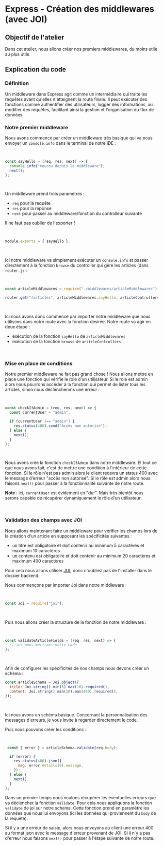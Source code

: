 # Express - Création des middlewares (avec JOI)

## Objectif de l'atelier

Dans cet atelier, nous allons créer nos premiers middlewares, du moins utile au plus utile.

## Explication du code

### Définition

Un middleware dans Express agit comme un intermédiaire qui traite les requêtes avant qu'elles n'atteignent la route finale. Il peut exécuter des fonctions comme authentifier des utilisateurs, logger des informations, ou modifier des requêtes, facilitant ainsi la gestion et l'organisation du flux de données.

### Notre premier middleware

Nous avons commencé par créer un middleware très basique qui va nous envoyer un `console.info` dans le terminal de notre IDE :

<br />

```js
const sayHello = (req, res, next) => {
  console.info("coucou depuis le middleware");
  next();
};
```

<br />

Un middleware prend trois paramètres :

- `req` pour la requête
- `res` pour la réponse
- `next` pour passer au middleware/fonction du controlleur suivante

Il ne faut pas oublier de l'exporter !

<br />

```js
module.exports = { sayHello };
```

<br />

Ici notre middleware va simplement exécuter un `console.info` et passer directement à la fonction `browse` du controller qui gère les articles (dans `router.js` :

<br />

```js
const articleMiddlewares = require("./middlewares/articleMiddlewares");

router.get("/articles", articleMiddlewares.sayHello, articleControllers.browse);
```

<br />

Ici nous avons donc commencé par importer notre middleware que nous utilisons dans notre route avec la fonction désirée.
Notre route va agir en deux étape :

- exécution de la fonction `sayHello` de `articleMiddlewares`
- exécution de la fonction `browse` de `articleControllers`

<br />

### Mise en place de conditions

Notre premier middleware ne fait pas grand chose ! Nous allons mettre en place une fonction qui vérifie le role d'un utilisateur.
Si le role est admin alors nous pourrons accéder à la fonction qui permet de lister tous les articles, sinon nous déclencherons une erreur :

<br />

```js
const checkIfAdmin = (req, res, next) => {
  const currentUser = "admin";

  if (currentUser !== "admin") {
    res.status(400).send("Accès non autorisé");
  } else {
    next();
  }
};
```

<br />

Nous avons crée la fonction `checkIfAdmin` dans notre middleware. Et tout ce que nous avons fait, c'est de mettre une condition à l'intérieur de cette fonction.
Si le rôle n'est pas admin alors le client recevra un status 400 avec le message d'erreur "accès non autorisé".
Si le rôle est admin alors nous faisons `next()` pour passer à la fonctionnalité suivante de notre route.

**Note** : Ici, `currentUser` est évidement en "dur". Mais très bientôt nous serons capable de récupérer dynamiquement le rôle d'un utilisateur.

<br />

### Validation des champs avec JOI

Nous allons maintenant faire un middleware pour vérifier les champs lors de la création d'un article en supposant les spécificités suivantes :

- un titre est obligatoire et doit contenir au minimum 5 caractères et maximum 10 caractères
- un contenu est obligatoire et doit contenir au minimum 20 caractères et maximum 400 caractères

Pour cela nous allons utiliser [JOI](https://www.npmjs.com/package/joi), donc n'oubliez pas de l'installer dans le dossier backend.

Nous commençons par importer Joi dans notre middleware :

<br />

```js
const Joi = require("joi");
```

<br />

Puis nous allons créer la structure de la fonction de notre middleware :

<br />

```js
const validateArticleFields = (req, res, next) => {
  // ici nous mettrons notre code
};
```

<br />

Afin de configurer les spécificités de nos champs nous devons créer un schéma :

```js
const articleSchema = Joi.object({
  title: Joi.string().min(5).max(10).required(),
  content: Joi.string().min(20).max(400).required(),
});
```

<br />

Ici nous avons un schéma basique. Concernant la personnalisation des messages d'erreurs, je vous invite à regarder directement le code.

Puis nous pouvons créer les conditions :

<br />

```js
 const { error } = articleSchema.validate(req.body);

  if (error) {
    res.status(400).json({
      msg: error.details[0].message,
    });
  } else {
    next();
  }
};
```

Dans un premier temps nous voulons récupérer les éventuelles erreurs que va déclencher la fonction `validate`.
Pour cela nous appliquons la fonction `validate` de joi sur notre schema. Cette fonction prend en paramètre les données que nous lui envoyons (ici les données qui proviennent du `body` de la requête).

Si il y a une erreur de saisie, alors nous envoyons au client une erreur 400 au format json avec le message d'erreur provenant de JOI.
Si il n'y a pas d'erreur nous faisons `next()` pour passer à l'étape suivante de notre route.
